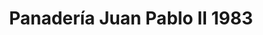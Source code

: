 ---
title: "Panadería Juan Pablo II 1983"
url: /caracas/panaderia-juan-pablo-ii-1983/
shop: panadería
---